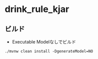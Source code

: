 # drink_rule_kjar

## ビルド

- Executable Modelなしでビルド
```
./mvnw clean install -DgenerateModel=NO
```
